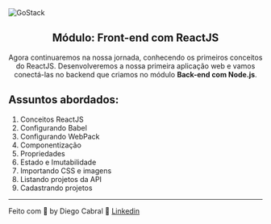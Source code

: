 <img alt="GoStack" src="https://storage.googleapis.com/golden-wind/bootcamp-gostack/header-desafios.png" />

<h2 align="center">
  Módulo: Front-end com ReactJS
</h2>

<p align="center">Agora continuaremos na nossa jornada, conhecendo os primeiros conceitos do ReactJS. Desenvolveremos a nossa primeira aplicação web e vamos conectá-las no backend que criamos no módulo <strong>Back-end com Node.js</strong>. </blockquote>

## Assuntos abordados:

1. Conceitos ReactJS
2. Configurando Babel
3. Configurando WebPack
4. Componentização
5. Propriedades
6. Estado e Imutabilidade
7. Importando CSS e imagens
8. Listando projetos da API
9. Cadastrando projetos

---

Feito com 💜 by Diego Cabral :wave: [Linkedin](https://www.linkedin.com/in/diego-pg-cabral/)